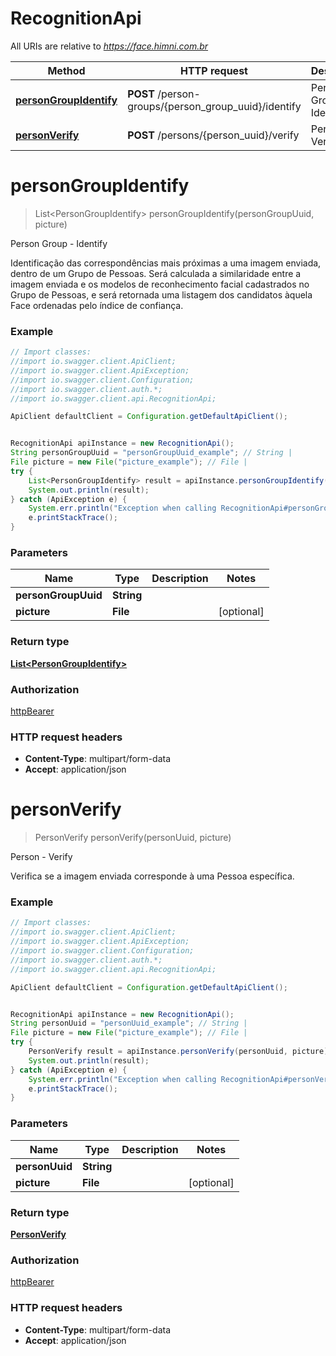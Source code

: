 # RecognitionApi

All URIs are relative to *https://face.himni.com.br*

Method | HTTP request | Description
------------- | ------------- | -------------
[**personGroupIdentify**](RecognitionApi.md#personGroupIdentify) | **POST** /person-groups/{person_group_uuid}/identify | Person Group - Identify
[**personVerify**](RecognitionApi.md#personVerify) | **POST** /persons/{person_uuid}/verify | Person - Verify

<a name="personGroupIdentify"></a>
# **personGroupIdentify**
> List&lt;PersonGroupIdentify&gt; personGroupIdentify(personGroupUuid, picture)

Person Group - Identify

Identificação das correspondências mais próximas a uma imagem enviada, dentro de um Grupo de Pessoas. Será calculada a similaridade entre a imagem enviada e os modelos de reconhecimento facial cadastrados no Grupo de Pessoas, e será retornada uma listagem dos candidatos àquela Face ordenadas pelo índice de confiança.

### Example
```java
// Import classes:
//import io.swagger.client.ApiClient;
//import io.swagger.client.ApiException;
//import io.swagger.client.Configuration;
//import io.swagger.client.auth.*;
//import io.swagger.client.api.RecognitionApi;

ApiClient defaultClient = Configuration.getDefaultApiClient();


RecognitionApi apiInstance = new RecognitionApi();
String personGroupUuid = "personGroupUuid_example"; // String | 
File picture = new File("picture_example"); // File | 
try {
    List<PersonGroupIdentify> result = apiInstance.personGroupIdentify(personGroupUuid, picture);
    System.out.println(result);
} catch (ApiException e) {
    System.err.println("Exception when calling RecognitionApi#personGroupIdentify");
    e.printStackTrace();
}
```

### Parameters

Name | Type | Description  | Notes
------------- | ------------- | ------------- | -------------
 **personGroupUuid** | **String**|  |
 **picture** | **File**|  | [optional]

### Return type

[**List&lt;PersonGroupIdentify&gt;**](PersonGroupIdentify.md)

### Authorization

[httpBearer](../README.md#httpBearer)

### HTTP request headers

 - **Content-Type**: multipart/form-data
 - **Accept**: application/json

<a name="personVerify"></a>
# **personVerify**
> PersonVerify personVerify(personUuid, picture)

Person - Verify

Verifica se a imagem enviada corresponde à uma Pessoa específica.

### Example
```java
// Import classes:
//import io.swagger.client.ApiClient;
//import io.swagger.client.ApiException;
//import io.swagger.client.Configuration;
//import io.swagger.client.auth.*;
//import io.swagger.client.api.RecognitionApi;

ApiClient defaultClient = Configuration.getDefaultApiClient();


RecognitionApi apiInstance = new RecognitionApi();
String personUuid = "personUuid_example"; // String | 
File picture = new File("picture_example"); // File | 
try {
    PersonVerify result = apiInstance.personVerify(personUuid, picture);
    System.out.println(result);
} catch (ApiException e) {
    System.err.println("Exception when calling RecognitionApi#personVerify");
    e.printStackTrace();
}
```

### Parameters

Name | Type | Description  | Notes
------------- | ------------- | ------------- | -------------
 **personUuid** | **String**|  |
 **picture** | **File**|  | [optional]

### Return type

[**PersonVerify**](PersonVerify.md)

### Authorization

[httpBearer](../README.md#httpBearer)

### HTTP request headers

 - **Content-Type**: multipart/form-data
 - **Accept**: application/json


